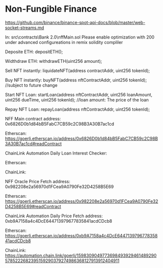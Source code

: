 # Non-Fungible Finance

https://github.com/binance/binance-spot-api-docs/blob/master/web-socket-streams.md

In: src\contracts\Bank 2.0\nffMain.sol
Please enable optimization with 200 under advanced configureations in remix solidity compliler

Deposite ETH: depositETH();

Widthdraw ETH: withdrawETH(uint256 amount);

Sell NFT instantly: liquidateNFT(address contractAddr, uint256 tokenId);

Buy NFT instantly: buyNFT(address nftContractAddr, uint256 tokenId); //subject to future change

Start NFT Loan: startLoan(address nftContractAddr, uint256 loanAmount, uint256 dueTime, uint256 tokenId); //loan amount: The price of the loan

Repay NFT Loan: repayLoan(address nftContractAddr, uint256 tokenId);



NFF Main contract address: 0x6826D0b1d84bB5FabC7CB59c2C98B3A30B7ac1cd

Etherscan: https://goerli.etherscan.io/address/0x6826D0b1d84bB5FabC7CB59c2C98B3A30B7ac1cd#readContract


ChainLink Automation Daily Loan Interest Checker:

Etherscan:

ChainLink:


NFF Oracle Price Fetch address: 0x982208e2a56970d1FCea9A0790Fe32D4258B5E69

Etherscan: https://goerli.etherscan.io/address/0x982208e2a56970d1FCea9A0790Fe32D4258B5E69#readContract


ChainLink Automation Daily Price Fetch address: 0xb9A7158a4c4DcE644713979677835841acdCDcb8

Etherscan: https://goerli.etherscan.io/address/0xb9A7158a4c4DcE644713979677835841acdCDcb8

ChainLink: https://automation.chain.link/goerli/15983090497736984939294614892905785222682395159290379274986368127913912404911
